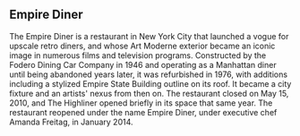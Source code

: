## Empire Diner

The Empire Diner is a restaurant in New York City that launched a vogue for upscale retro diners, and whose Art Moderne exterior became an iconic image in numerous films and television programs.
Constructed by the Fodero Dining Car Company in 1946 and operating as a Manhattan diner until being abandoned years later, it was refurbished in 1976, with additions including a stylized Empire State Building outline on its roof. It became a city fixture and an artists' nexus from then on. The restaurant closed on May 15, 2010, and The Highliner opened briefly in its space that same year. The restaurant reopened under the name Empire Diner, under executive chef Amanda Freitag, in January 2014.

